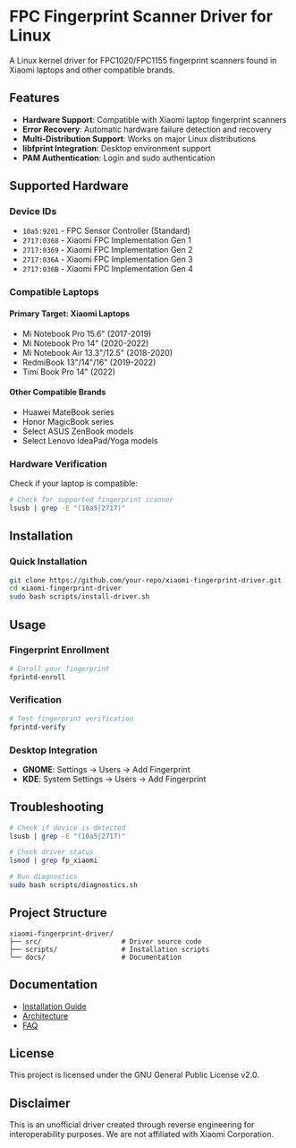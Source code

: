 # FPC Fingerprint Scanner Driver for Linux

A Linux kernel driver for FPC1020/FPC1155 fingerprint scanners found in Xiaomi laptops and other compatible brands.

## Features

- **Hardware Support**: Compatible with Xiaomi laptop fingerprint scanners
- **Error Recovery**: Automatic hardware failure detection and recovery
- **Multi-Distribution Support**: Works on major Linux distributions
- **libfprint Integration**: Desktop environment support
- **PAM Authentication**: Login and sudo authentication

## Supported Hardware

### Device IDs
- `10a5:9201` - FPC Sensor Controller (Standard)
- `2717:0368` - Xiaomi FPC Implementation Gen 1
- `2717:0369` - Xiaomi FPC Implementation Gen 2
- `2717:036A` - Xiaomi FPC Implementation Gen 3
- `2717:036B` - Xiaomi FPC Implementation Gen 4

### Compatible Laptops

#### Primary Target: Xiaomi Laptops
- Mi Notebook Pro 15.6" (2017-2019)
- Mi Notebook Pro 14" (2020-2022)
- Mi Notebook Air 13.3"/12.5" (2018-2020)
- RedmiBook 13"/14"/16" (2019-2022)
- Timi Book Pro 14" (2022)

#### Other Compatible Brands
- Huawei MateBook series
- Honor MagicBook series
- Select ASUS ZenBook models
- Select Lenovo IdeaPad/Yoga models

### Hardware Verification
Check if your laptop is compatible:
```bash
# Check for supported fingerprint scanner
lsusb | grep -E "(10a5|2717)"
```

## Installation

### Quick Installation
```bash
git clone https://github.com/your-repo/xiaomi-fingerprint-driver.git
cd xiaomi-fingerprint-driver
sudo bash scripts/install-driver.sh
```

## Usage

### Fingerprint Enrollment
```bash
# Enroll your fingerprint
fprintd-enroll
```

### Verification
```bash
# Test fingerprint verification
fprintd-verify
```

### Desktop Integration
- **GNOME**: Settings → Users → Add Fingerprint
- **KDE**: System Settings → Users → Add Fingerprint

## Troubleshooting

```bash
# Check if device is detected
lsusb | grep -E "(10a5|2717)"

# Check driver status
lsmod | grep fp_xiaomi

# Run diagnostics
sudo bash scripts/diagnostics.sh
```

## Project Structure

```
xiaomi-fingerprint-driver/
├── src/                    # Driver source code
├── scripts/                # Installation scripts
└── docs/                   # Documentation
```

## Documentation

- [Installation Guide](docs/installation-guide.md)
- [Architecture](docs/architecture.md)
- [FAQ](docs/FAQ.md)

## License

This project is licensed under the GNU General Public License v2.0.

## Disclaimer

This is an unofficial driver created through reverse engineering for interoperability purposes. We are not affiliated with Xiaomi Corporation.